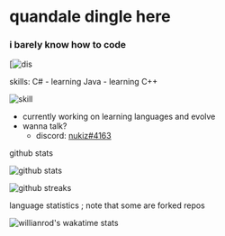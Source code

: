 # quandale dingle here

### i barely know how to code

[![dis]([https://discord.c99.nl/widget/theme-1/439125399235198976.png])

skills: C# - learning Java - learning C++

![skill](https://skillicons.dev/icons?i=cs,java,cpp)

- currently working on learning languages and evolve
- wanna talk?
  - discord: [nukiz#4163](https://discord.com/users/439125399235198976/) 



github stats

![github stats](https://github-readme-stats.vercel.app/api?username=lavafrai&theme=tokyonight&show_icons=true)  

![github streaks](https://github-readme-streak-stats.herokuapp.com/?user=lavafrai&theme=tokyonight&show_icons=true)  

language statistics ; note that some are forked repos

![willianrod's wakatime stats](https://github-readme-stats.vercel.app/api/top-langs/?username=lavafrai)

<!---
![github contribution grid snake animation](https://raw.githubusercontent.com/ArtemBay/Artembay/main/output/github-contribution-grid-snake.svg)
--->
